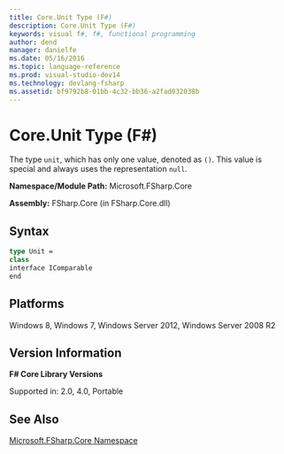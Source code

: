 ```yaml
---
title: Core.Unit Type (F#)
description: Core.Unit Type (F#)
keywords: visual f#, f#, functional programming
author: dend
manager: danielfe
ms.date: 05/16/2016
ms.topic: language-reference
ms.prod: visual-studio-dev14
ms.technology: devlang-fsharp
ms.assetid: bf9792b8-01bb-4c32-bb36-a2fad032038b 
---
```


# Core.Unit Type (F#)

The type `unit`, which has only one value, denoted as `()`. This value is special and always uses the representation `null`.

**Namespace/Module Path:** Microsoft.FSharp.Core

**Assembly:** FSharp.Core (in FSharp.Core.dll)


## Syntax

```fsharp
type Unit =
class
interface IComparable
end
```

## Platforms
Windows 8, Windows 7, Windows Server 2012, Windows Server 2008 R2


## Version Information
**F# Core Library Versions**

Supported in: 2.0, 4.0, Portable

## See Also
[Microsoft.FSharp.Core Namespace](Microsoft.FSharp.Core-Namespace-%5BFSharp%5D.md)
